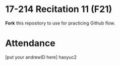 # 17-214 Recitation 11 (F21)
**Fork** this repository to use for practicing Github flow.


# Attendance
[put your andrewID here] haoyuc2
